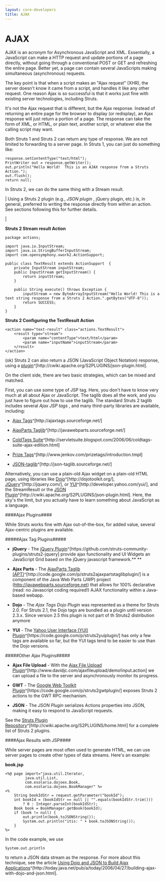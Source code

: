 ```yaml
---
layout: core-developers
title: AJAX
---
```


# AJAX

AJAX is an acronym for Asynchronous JavaScript and XML\. Essentially, a JavaScript can make a HTTP request and update portions of a page directly, without going through a conventional POST or GET and refreshing the entire page\. Better yet, a page can contain several JavaScripts making simultaneous (asynchronous) requests\.

The key point is that when a script makes an "Ajax request" (XHR), the server doesn't know it came from a script, and handles it like any other request\. One reason Ajax is so successful is that it works just fine with existing server technologies, including Struts\.

It's not the Ajax request that is different, but the Ajax response\. Instead of returning an entire page for the browser to display (or redisplay), an Ajax response will just return a portion of a page\. The response can take the form of XML, or HTML, or plain text, another script, or whatever else the calling script may want\.

Both Struts 1 and Struts 2 can return any type of response\. We are not limited to forwarding to a server page\. In Struts 1, you can just do something like:


~~~~~~~
response.setContentType("text/html");
PrintWriter out = response.getWriter();
out.println("Hello World!  This is an AJAX response from a Struts Action.");
out.flush();
return null;

~~~~~~~

In Struts 2, we can do the same thing with a Stream result\.



| Using a Struts 2 plugin (e\.g\., _JSON plugin_ , jQuery plugin, etc\.) is, in general, preferred to writing the response directly from within an action\. See sections following this for further details\.

| 

**Struts 2 Stream result Action**


~~~~~~~
package actions;

import java.io.InputStream;
import java.io.StringBufferInputStream;
import com.opensymphony.xwork2.ActionSupport;

public class TextResult extends ActionSupport  {
    private InputStream inputStream;
    public InputStream getInputStream() {
        return inputStream;
    }

    public String execute() throws Exception {
        inputStream = new ByteArrayInputStream("Hello World! This is a text string response from a Struts 2 Action.".getBytes("UTF-8"));
        return SUCCESS;
    }
}

~~~~~~~

**Struts 2 Configuring the TextResult Action**


~~~~~~~
<action name="text-result" class="actions.TextResult">
    <result type="stream">
        <param name="contentType">text/html</param>
        <param name="inputName">inputStream</param>
    </result>
</action>

~~~~~~~

 (ok)  Struts 2 can also return a JSON (JavaScript Object Notation) response, using a [plugin](http://cwiki\.apache\.org/S2PLUGINS/json\-plugin\.html)^[http://cwiki\.apache\.org/S2PLUGINS/json\-plugin\.html]\.

On the client side, there are two basic strategies, which can be mixed and matched\.

First, you can use some type of JSP tag\. Here, you don't have to know very much at all about Ajax or JavaScript\. The taglib does all the work, and you just have to figure out how to use the taglib\. The standard Struts 2 taglib includes several _Ajax JSP tags_ , and many third\-party libraries are available, including:

+ [Ajax Tags](http://ajaxtags\.sourceforge\.net/)^[http://ajaxtags\.sourceforge\.net/]

+ [AjaxParts Taglib](http://javawebparts\.sourceforge\.net/)^[http://javawebparts\.sourceforge\.net/]

+ [ColdTags Suite](http://servletsuite\.blogspot\.com/2006/06/coldtags\-suite\-ajax\-edition\.html)^[http://servletsuite\.blogspot\.com/2006/06/coldtags\-suite\-ajax\-edition\.html]

+ [Prize Tags](http://www\.jenkov\.com/prizetags/introduction\.tmpl)^[http://www\.jenkov\.com/prizetags/introduction\.tmpl]

+ [JSON\-taglib](http://json\-taglib\.sourceforge\.net/)^[http://json\-taglib\.sourceforge\.net/]

Alternatively, you can use a plain\-old Ajax widget on a plain\-old HTML page, using libraries like [Dojo](http://dojotoolkit\.org/)^[http://dojotoolkit\.org/], [JQuery](http://jquery\.com/)^[http://jquery\.com/], or [YUI](http://developer\.yahoo\.com/yui/)^[http://developer\.yahoo\.com/yui/], and the StreamResult or the [JSON Plugin](http://cwiki\.apache\.org/S2PLUGINS/json\-plugin\.html)^[http://cwiki\.apache\.org/S2PLUGINS/json\-plugin\.html]\. Here, the sky's the limit, but you actually have to learn something about JavaScript as a language\.

####Ajax Plugins####

While Struts works fine with Ajax out\-of\-the\-box, for added value, several Ajax\-centric plugins are available\.

#####Ajax Tag Plugins#####

+ **jQuery** \- The [jQuery Plugin](https://github\.com/struts\-community\-plugins/struts2\-jquery)^[https://github\.com/struts\-community\-plugins/struts2\-jquery] provide ajax functionality and UI Widgets an JavaScript Grid based on the jQuery javascript framework\.**
**

+ **Ajax Parts** \- The [AjaxParts Taglib (APT)](http://code\.google\.com/p/struts2ajaxpartstaglibplugin/)^[http://code\.google\.com/p/struts2ajaxpartstaglibplugin/] is a component of the Java Web Parts (JWP) project ([http://javawebparts\.sourceforge\.net](http://javawebparts\.sourceforge\.net)) that allows for 100% declarative (read: no Javascript coding required\!) AJAX functionality within a Java\-based webapp\.

+ **Dojo** \- The _Ajax Tags Dojo Plugin_  was represented as a theme for Struts 2\.0\. For Struts 2\.1, the Dojo tags are bundled as a plugin until version 2\.3\.x\. Since version 2\.5 this plugin is not part of th Struts2 distribution anymore 

+ **YUI** \- The [Yahoo User Interface (YUI) Plugin](https://code\.google\.com/p/struts2yuiplugin/)^[https://code\.google\.com/p/struts2yuiplugin/] has only a few tags are available so far, but the YUI tags tend to be easier to use than the Dojo versions\.

#####Other Ajax Plugins#####

+ **Ajax File Upload** \- With the [Ajax File Upload Plugin](http://www\.davidjc\.com/ajaxfileupload/demo\!input\.action)^[http://www\.davidjc\.com/ajaxfileupload/demo\!input\.action] we can upload a file to the server and asynchronously monitor its progress\.

+ **GWT** \- The [Google Web Toolkit Plugin](https://code\.google\.com/p/struts2gwtplugin/)^[https://code\.google\.com/p/struts2gwtplugin/] exposes Struts 2 actions to the GWT RPC mechanism\.

+ **JSON** \- The _JSON Plugin_  serializes Actions properties into JSON, making it easy to respond to JavaScript requests\.

See the [Struts Plugin Repository](http://cwiki\.apache\.org/S2PLUGINS/home\.html)^[http://cwiki\.apache\.org/S2PLUGINS/home\.html] for a complete list of Struts 2 plugins\.

####Ajax Results with JSP####

While server pages are most often used to generate HTML, we can use server pages to create other types of data streams\. Here's an example:

**book\.jsp**


~~~~~~~
<%@ page import="java.util.Iterator,
		 java.util.List,
		 com.esolaria.dojoex.Book,
		 com.esolaria.dojoex.BookManager" %>
<%
	String bookIdStr = request.getParameter("bookId");
	int bookId = (bookIdStr == null || "".equals(bookIdStr.trim())) 
		? 0 : Integer.parseInt(bookIdStr);
	Book book = BookManager.getBook(bookId);
	if (book != null) {
		out.println(book.toJSONString());
		System.out.println("itis: " + book.toJSONString());
	}
%>

~~~~~~~

In the code example, we use 

~~~~~~~
System.out.println
~~~~~~~
 to return a JSON data stream as the response\. For more about this technique, see the article [Using Dojo and JSON to Build Ajax Applications](http://today\.java\.net/pub/a/today/2006/04/27/building\-ajax\-with\-dojo\-and\-json\.html)^[http://today\.java\.net/pub/a/today/2006/04/27/building\-ajax\-with\-dojo\-and\-json\.html]\.
